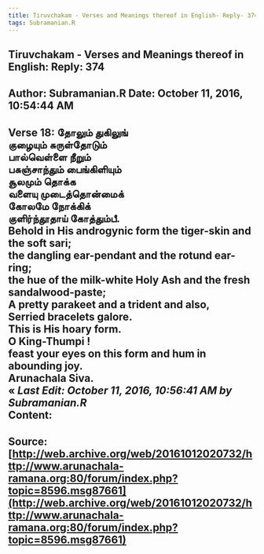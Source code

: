 ```yaml
--- 
title: Tiruvchakam - Verses and Meanings thereof in English- Reply- 374   
tags: Subramanian.R  
---  
```

##  Tiruvchakam - Verses and Meanings thereof in English: Reply: 374  
Author: Subramanian.R       Date: October 11, 2016, 10:54:44 AM  
---  
Verse 18: தோலும் துகிலுங்   
 குழையும் சுருள்தோடும்   
பால்வெள்ளை நீறும்   
 பசுஞ்சாந்தும் பைங்கிளியும்   
சூலமும் தொக்க   
 வளையு முடைத்தொன்மைக்   
கோலமே நோக்கிக்   
 குளிர்ந்தூதாய் கோத்தும்பீ.   
Behold in His androgynic form the tiger-skin and the soft sari;   
the dangling ear-pendant and the rotund ear-ring;   
the hue of the milk-white Holy Ash and the fresh sandalwood-paste;   
A pretty parakeet and a trident and also,   
Serried bracelets galore.   
This is His hoary form.   
O King-Thumpi !   
feast your eyes on this form and hum in abounding joy.   
Arunachala Siva.  
« _Last Edit: October 11, 2016, 10:56:41 AM by Subramanian.R_  
Content:
 ---  
Source:[http://web.archive.org/web/20161012020732/http://www.arunachala-ramana.org:80/forum/index.php?topic=8596.msg87661](http://web.archive.org/web/20161012020732/http://www.arunachala-ramana.org:80/forum/index.php?topic=8596.msg87661)   
---  

